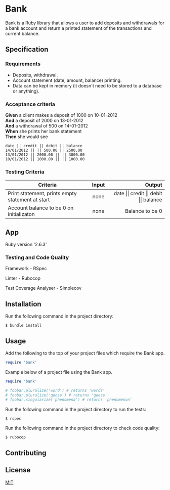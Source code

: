 # Bank

Bank is a Ruby library that allows a user to add deposits and withdrawals for a bank account and return a printed statement of the transactions and current balance.

## Specification

### Requirements

* Deposits, withdrawal.
* Account statement (date, amount, balance) printing.
* Data can be kept in memory (it doesn't need to be stored to a database or anything).

### Acceptance criteria

**Given** a client makes a deposit of 1000 on 10-01-2012  
**And** a deposit of 2000 on 13-01-2012  
**And** a withdrawal of 500 on 14-01-2012  
**When** she prints her bank statement  
**Then** she would see

```
date || credit || debit || balance
14/01/2012 || || 500.00 || 2500.00
13/01/2012 || 2000.00 || || 3000.00
10/01/2012 || 1000.00 || || 1000.00
```

### Testing Criteria

| Criteria      | Input         | Output|
| ------------- |:-------------:| -----:|
| Print statement, prints empty statement at start | none |date &#124;&#124; credit &#124;&#124; debit &#124;&#124; balance|
| Account balance to be 0 on initializaton   | none | Balance to be 0 |


[comment]: <> ( | Client makes a deposit | 10/01/2012  1000  |  Balance to be 1000 |)
[comment]: <> (| Client makes a deposit | 10/01/2012  1000  |  10/01/2012 &#124;&#124; 1000.00 &#124;&#124; &#124;&#124; 1000.00|)

## App 

Ruby version '2.6.3'

### Testing and Code Quality

Framework - RSpec 

Linter - Rubocop

Test Coverage Analyser - Simplecov

## Installation

Run the following command in the project directory:

```
$ bundle install
```

## Usage

Add the following to the top of your project files which require the Bank app.

```ruby
require 'bank'
```

Example below of a project file using the Bank app.

```ruby
require 'bank'

# foobar.pluralize('word') # returns 'words'
# foobar.pluralize('goose') # returns 'geese'
# foobar.singularize('phenomena') # returns 'phenomenon'
```

Run the following command in the project directory to run the tests:

```
$ rspec
```

Run the following command in the project directory to check code quality:

```
$ rubocop
```

## Contributing


## License
[MIT](domtunstill)